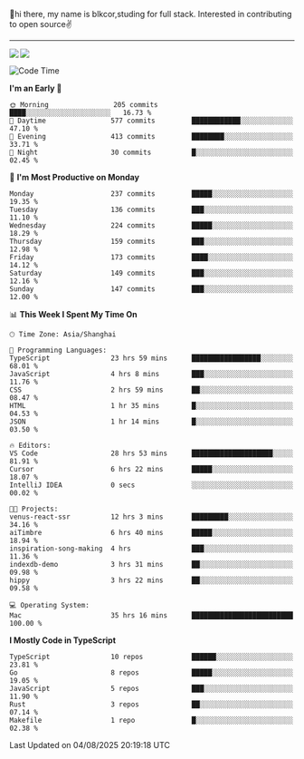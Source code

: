 👋hi there, my name is blkcor,studing for full stack.
Interested in contributing to open source✌️

<hr/>

![](https://github-readme-stats.vercel.app/api?username=blkcor)
<a href="https://github.com/blkcor/github-readme-stats">
    <img align="left" src="https://github-readme-stats.vercel.app/api/top-langs/?username=blkcor&hide=jupyter%20notebook,shaderlab,tex,c%23&langs_count=9" />
</a>


<!--START_SECTION:waka-->
![Code Time](http://img.shields.io/badge/Code%20Time-2%2C336%20hrs%2021%20mins-blue)

**I'm an Early 🐤** 

```text
🌞 Morning                205 commits         ████░░░░░░░░░░░░░░░░░░░░░   16.73 % 
🌆 Daytime                577 commits         ████████████░░░░░░░░░░░░░   47.10 % 
🌃 Evening                413 commits         ████████░░░░░░░░░░░░░░░░░   33.71 % 
🌙 Night                  30 commits          █░░░░░░░░░░░░░░░░░░░░░░░░   02.45 % 
```
📅 **I'm Most Productive on Monday** 

```text
Monday                   237 commits         █████░░░░░░░░░░░░░░░░░░░░   19.35 % 
Tuesday                  136 commits         ███░░░░░░░░░░░░░░░░░░░░░░   11.10 % 
Wednesday                224 commits         █████░░░░░░░░░░░░░░░░░░░░   18.29 % 
Thursday                 159 commits         ███░░░░░░░░░░░░░░░░░░░░░░   12.98 % 
Friday                   173 commits         ████░░░░░░░░░░░░░░░░░░░░░   14.12 % 
Saturday                 149 commits         ███░░░░░░░░░░░░░░░░░░░░░░   12.16 % 
Sunday                   147 commits         ███░░░░░░░░░░░░░░░░░░░░░░   12.00 % 
```


📊 **This Week I Spent My Time On** 

```text
🕑︎ Time Zone: Asia/Shanghai

💬 Programming Languages: 
TypeScript               23 hrs 59 mins      █████████████████░░░░░░░░   68.01 % 
JavaScript               4 hrs 8 mins        ███░░░░░░░░░░░░░░░░░░░░░░   11.76 % 
CSS                      2 hrs 59 mins       ██░░░░░░░░░░░░░░░░░░░░░░░   08.47 % 
HTML                     1 hr 35 mins        █░░░░░░░░░░░░░░░░░░░░░░░░   04.53 % 
JSON                     1 hr 14 mins        █░░░░░░░░░░░░░░░░░░░░░░░░   03.50 % 

🔥 Editors: 
VS Code                  28 hrs 53 mins      ████████████████████░░░░░   81.91 % 
Cursor                   6 hrs 22 mins       █████░░░░░░░░░░░░░░░░░░░░   18.07 % 
IntelliJ IDEA            0 secs              ░░░░░░░░░░░░░░░░░░░░░░░░░   00.02 % 

🐱‍💻 Projects: 
venus-react-ssr          12 hrs 3 mins       █████████░░░░░░░░░░░░░░░░   34.16 % 
aiTimbre                 6 hrs 40 mins       █████░░░░░░░░░░░░░░░░░░░░   18.94 % 
inspiration-song-making  4 hrs               ███░░░░░░░░░░░░░░░░░░░░░░   11.36 % 
indexdb-demo             3 hrs 31 mins       ██░░░░░░░░░░░░░░░░░░░░░░░   09.98 % 
hippy                    3 hrs 22 mins       ██░░░░░░░░░░░░░░░░░░░░░░░   09.58 % 

💻 Operating System: 
Mac                      35 hrs 16 mins      █████████████████████████   100.00 % 
```

**I Mostly Code in TypeScript** 

```text
TypeScript               10 repos            ██████░░░░░░░░░░░░░░░░░░░   23.81 % 
Go                       8 repos             █████░░░░░░░░░░░░░░░░░░░░   19.05 % 
JavaScript               5 repos             ███░░░░░░░░░░░░░░░░░░░░░░   11.90 % 
Rust                     3 repos             ██░░░░░░░░░░░░░░░░░░░░░░░   07.14 % 
Makefile                 1 repo              █░░░░░░░░░░░░░░░░░░░░░░░░   02.38 % 
```




 Last Updated on 04/08/2025 20:19:18 UTC
<!--END_SECTION:waka-->


